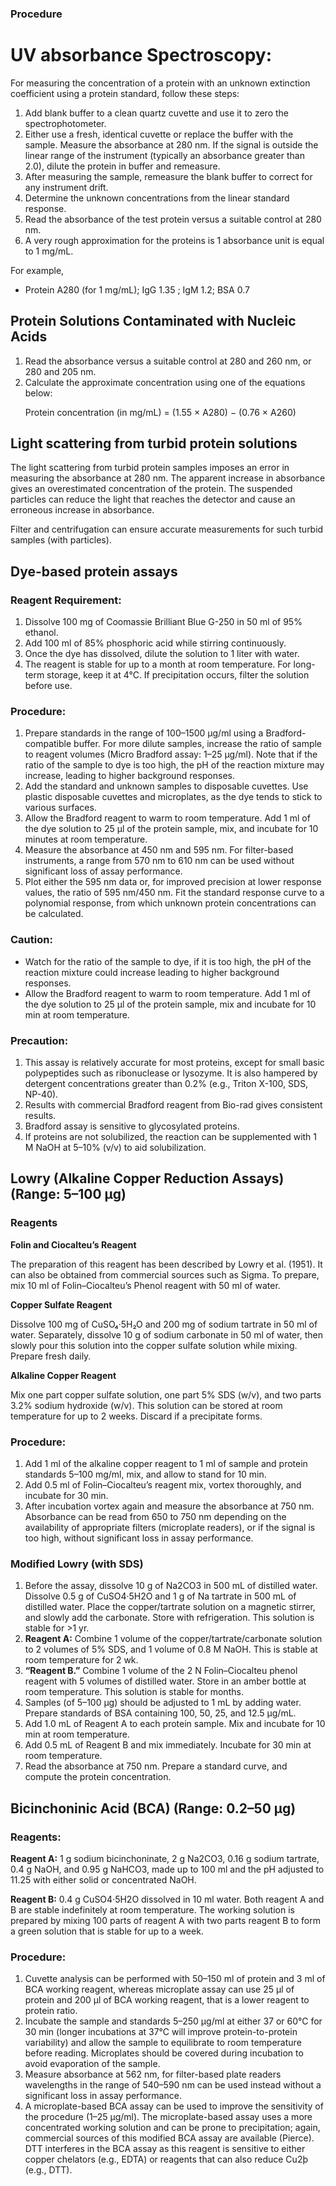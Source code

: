 ### Procedure
<h1>UV absorbance Spectroscopy:</h1>
<p>For measuring the concentration of a protein with an unknown extinction coefficient using a protein standard, follow these steps:</p>
<ol>
    <li>Add blank buffer to a clean quartz cuvette and use it to zero the spectrophotometer.</li>
    <li>Either use a fresh, identical cuvette or replace the buffer with the sample. Measure the absorbance at 280 nm. If the signal is outside the linear range of the instrument (typically an absorbance greater than 2.0), dilute the protein in buffer and remeasure.</li>
    <li>After measuring the sample, remeasure the blank buffer to correct for any instrument drift.</li>
    <li>Determine the unknown concentrations from the linear standard response.</li>
    <li>Read the absorbance of the test protein versus a suitable control at 280 nm.</li>
    <li>A very rough approximation for the proteins is 1 absorbance unit is equal to 1 mg/mL.</li>
</ol>
<p>For example,</p>
<ul>
    <li>Protein A280 (for 1 mg/mL); IgG 1.35 ; IgM 1.2; BSA 0.7</li>
</ul>

<h2>Protein Solutions Contaminated with Nucleic Acids</h2>
<ol>
    <li>Read the absorbance versus a suitable control at 280 and 260 nm, or 280 and 205 nm.</li>
    <li>Calculate the approximate concentration using one of the equations below:
        <p>Protein concentration (in mg/mL) = (1.55 × A280) − (0.76 × A260)</p>
    </li>
</ol>

<h2>Light scattering from turbid protein solutions</h2>
<p>The light scattering from turbid protein samples imposes an error in measuring the absorbance at 280 nm. The apparent increase in absorbance gives an overestimated concentration of the protein. The suspended particles can reduce the light that reaches the detector and cause an erroneous increase in absorbance.</p>
<p>Filter and centrifugation can ensure accurate measurements for such turbid samples (with particles).</p>

<h2>Dye-based protein assays</h2>
<h3>Reagent Requirement:</h3>
<ol>
    <li>Dissolve 100 mg of Coomassie Brilliant Blue G-250 in 50 ml of 95% ethanol.</li>
    <li>Add 100 ml of 85% phosphoric acid while stirring continuously.</li>
    <li>Once the dye has dissolved, dilute the solution to 1 liter with water.</li>
    <li>The reagent is stable for up to a month at room temperature. For long-term storage, keep it at 4°C. If precipitation occurs, filter the solution before use.</li>
</ol>

<h3>Procedure:</h3>
<ol>
    <li>Prepare standards in the range of 100–1500 µg/ml using a Bradford-compatible buffer. For more dilute samples, increase the ratio of sample to reagent volumes (Micro Bradford assay: 1–25 µg/ml). Note that if the ratio of the sample to dye is too high, the pH of the reaction mixture may increase, leading to higher background responses.</li>
    <li>Add the standard and unknown samples to disposable cuvettes. Use plastic disposable cuvettes and microplates, as the dye tends to stick to various surfaces.</li>
    <li>Allow the Bradford reagent to warm to room temperature. Add 1 ml of the dye solution to 25 µl of the protein sample, mix, and incubate for 10 minutes at room temperature.</li>
    <li>Measure the absorbance at 450 nm and 595 nm. For filter-based instruments, a range from 570 nm to 610 nm can be used without significant loss of assay performance.</li>
    <li>Plot either the 595 nm data or, for improved precision at lower response values, the ratio of 595 nm/450 nm. Fit the standard response curve to a polynomial response, from which unknown protein concentrations can be calculated.</li>
</ol>

<h3>Caution:</h3>
<ul>
    <li>Watch for the ratio of the sample to dye, if it is too high, the pH of the reaction mixture could increase leading to higher background responses.</li>
    <li>Allow the Bradford reagent to warm to room temperature. Add 1 ml of the dye solution to 25 µl of the protein sample, mix and incubate for 10 min at room temperature.</li>
</ul>

<h3>Precaution:</h3>
<ol>
    <li>This assay is relatively accurate for most proteins, except for small basic polypeptides such as ribonuclease or lysozyme. It is also hampered by detergent concentrations greater than 0.2% (e.g., Triton X-100, SDS, NP-40).</li>
    <li>Results with commercial Bradford reagent from Bio-rad gives consistent results.</li>
    <li>Bradford assay is sensitive to glycosylated proteins.</li>
    <li>If proteins are not solubilized, the reaction can be supplemented with 1 M NaOH at 5–10% (v/v) to aid solubilization.</li>
</ol>

<h2>Lowry (Alkaline Copper Reduction Assays) (Range: 5–100 µg)</h2>
<h3>Reagents</h3>
<p><strong>Folin and Ciocalteu’s Reagent</strong></p>
<p>The preparation of this reagent has been described by Lowry et al. (1951). It can also be obtained from commercial sources such as Sigma. To prepare, mix 10 ml of Folin–Ciocalteu’s Phenol reagent with 50 ml of water.</p>
<p><strong>Copper Sulfate Reagent</strong></p>
<p>Dissolve 100 mg of CuSO₄·5H₂O and 200 mg of sodium tartrate in 50 ml of water. Separately, dissolve 10 g of sodium carbonate in 50 ml of water, then slowly pour this solution into the copper sulfate solution while mixing. Prepare fresh daily.</p>
<p><strong>Alkaline Copper Reagent</strong></p>
<p>Mix one part copper sulfate solution, one part 5% SDS (w/v), and two parts 3.2% sodium hydroxide (w/v). This solution can be stored at room temperature for up to 2 weeks. Discard if a precipitate forms.</p>

<h3>Procedure:</h3>
<ol>
    <li>Add 1 ml of the alkaline copper reagent to 1 ml of sample and protein standards 5–100 mg/ml, mix, and allow to stand for 10 min.</li>
    <li>Add 0.5 ml of Folin–Ciocalteu’s reagent mix, vortex thoroughly, and incubate for 30 min.</li>
    <li>After incubation vortex again and measure the absorbance at 750 nm. Absorbance can be read from 650 to 750 nm depending on the availability of appropriate filters (microplate readers), or if the signal is too high, without significant loss in assay performance.</li>
</ol>

<h3>Modified Lowry (with SDS)</h3>
<ol>
    <li>Before the assay, dissolve 10 g of Na2CO3 in 500 mL of distilled water. Dissolve 0.5 g of CuSO4·5H2O and 1 g of Na tartrate in 500 mL of distilled water. Place the copper/tartrate solution on a magnetic stirrer, and slowly add the carbonate. Store with refrigeration. This solution is stable for >1 yr.</li>
    <li><strong>Reagent A:</strong> Combine 1 volume of the copper/tartrate/carbonate solution to 2 volumes of 5% SDS, and 1 volume of 0.8 M NaOH. This is stable at room temperature for 2 wk.</li>
    <li><strong>“Reagent B.”</strong> Combine 1 volume of the 2 N Folin–Ciocalteu phenol reagent with 5 volumes of distilled water. Store in an amber bottle at room temperature. This solution is stable for months.</li>
    <li>Samples (of 5–100 μg) should be adjusted to 1 mL by adding water. Prepare standards of BSA containing 100, 50, 25, and 12.5 μg/mL.</li>
    <li>Add 1.0 mL of Reagent A to each protein sample. Mix and incubate for 10 min at room temperature.</li>
    <li>Add 0.5 mL of Reagent B and mix immediately. Incubate for 30 min at room temperature.</li>
    <li>Read the absorbance at 750 nm. Prepare a standard curve, and compute the protein concentration.</li>
</ol>

<h2>Bicinchoninic Acid (BCA) (Range: 0.2–50 µg)</h2>
<h3>Reagents:</h3>
<p><strong>Reagent A:</strong> 1 g sodium bicinchoninate, 2 g Na2CO3, 0.16 g sodium tartrate, 0.4 g NaOH, and 0.95 g NaHCO3, made up to 100 ml and the pH adjusted to 11.25 with either solid or concentrated NaOH.</p>
<p><strong>Reagent B:</strong> 0.4 g CuSO4·5H2O dissolved in 10 ml water. Both reagent A and B are stable indefinitely at room temperature. The working solution is prepared by mixing 100 parts of reagent A with two parts reagent B to form a green solution that is stable for up to a week.</p>

<h3>Procedure:</h3>
<ol>
    <li>Cuvette analysis can be performed with 50–150 ml of protein and 3 ml of BCA working reagent, whereas microplate assay can use 25 µl of protein and 200 µl of BCA working reagent, that is a lower reagent to protein ratio.</li>
    <li>Incubate the sample and standards 5–250 µg/ml at either 37 or 60°C for 30 min (longer incubations at 37°C will improve protein-to-protein variability) and allow the sample to equilibrate to room temperature before reading. Microplates should be covered during incubation to avoid evaporation of the sample.</li>
    <li>Measure absorbance at 562 nm, for filter-based plate readers wavelengths in the range of 540–590 nm can be used instead without a significant loss in assay performance.</li>
    <li>A microplate-based BCA assay can be used to improve the sensitivity of the procedure (1–25 µg/ml). The microplate-based assay uses a more concentrated working solution and can be prone to precipitation; again, commercial sources of this modified BCA assay are available (Pierce). DTT interferes in the BCA assay as this reagent is sensitive to either copper chelators (e.g., EDTA) or reagents that can also reduce Cu2þ (e.g., DTT).</li>
</ol>

